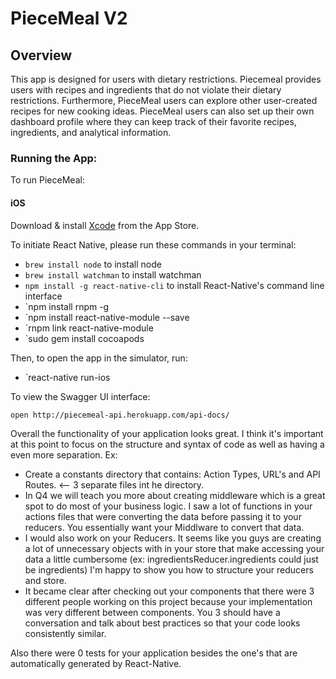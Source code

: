 # PieceMeal V2

## Overview
This app is designed for users with dietary restrictions. Piecemeal provides users with recipes and ingredients that do not violate their dietary restrictions. Furthermore, PieceMeal users can explore other user-created recipes for new cooking ideas. PieceMeal users can also set up their own dashboard profile where they can keep track of their favorite recipes, ingredients, and analytical information.

### Running the App:
To run PieceMeal:

#### iOS

Download & install [Xcode](https://itunes.apple.com/us/app/xcode/id497799835?mt=12) from the App Store.

To initiate React Native, please run these commands in your terminal:
  - `brew install node` to install node
  - `brew install watchman` to install watchman
  - `npm install -g react-native-cli` to install React-Native's command line interface
  - `npm install rnpm -g
  - `npm install react-native-module --save
  - `rnpm link react-native-module
  - `sudo gem install cocoapods

Then, to open the app in the simulator, run:
  - `react-native run-ios

To view the Swagger UI interface:

```
open http://piecemeal-api.herokuapp.com/api-docs/
```

Overall the functionality of your application looks great. I think it's important at this point to focus on the structure and syntax of
code as well as having a even more separation. 
Ex:
 - Create a constants directory that contains: Action Types, URL's and API Routes. <-- 3 separate files int he directory.
 - In Q4 we will teach you more about creating middleware which is a great spot to do most of your business logic. I saw a lot of 
    functions in your actions files that were converting the data before passing it to your reducers. You essentially want your Middlware 
    to convert that data.
 - I would also work on your Reducers. It seems like you guys are creating a lot of unnecessary objects with in your store that
    make accessing your data a little cumbersome (ex: ingredientsReducer.ingredients could just be ingredients)
    I'm happy to show you how to structure your reducers and store.
 - It became clear after checking out your components that there were 3 different people working on this project because your implementation
    was very different between components. You 3 should have a conversation and talk about best practices so that your code looks 
    consistently similar.
    
Also there were 0 tests for your application besides the one's that are automatically generated by React-Native.